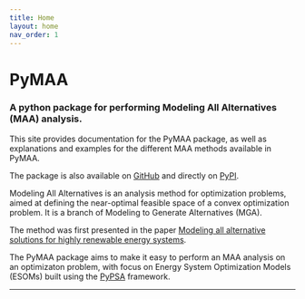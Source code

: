 ```yaml
---
title: Home
layout: home
nav_order: 1
---
```


# PyMAA

### A python package for performing Modeling All Alternatives (MAA) analysis.

This site provides documentation for the PyMAA package, as well as explanations and examples for the different MAA methods available in PyMAA.

The package is also available on [GitHub](https://github.com/LukasBNordentoft/PyMAA) and directly on [PyPI](https://pypi.org/project/PyMAA/).



Modeling All Alternatives is an analysis method for optimization problems, aimed at defining the near-optimal feasible space of a convex optimization problem. It is a branch of Modeling to Generate Alternatives (MGA). 

The method was first presented in the paper [Modeling all alternative solutions for highly renewable energy systems](https://doi.org/10.1016/j.energy.2021.121294).

The PyMAA package aims to make it easy to perform an MAA analysis on an optimizaton problem, with focus on Energy System Optimization Models (ESOMs) built using the [PyPSA]([https://pypsa.org/](https://pypsa.org/)) framework.

---
